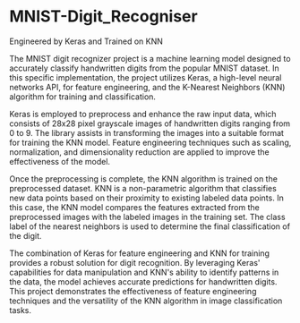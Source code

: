 # MNIST-Digit_Recogniser
Engineered by Keras and Trained on KNN

The MNIST digit recognizer project is a machine learning model designed to accurately classify handwritten digits from the popular MNIST dataset. In this specific implementation, the project utilizes Keras, a high-level neural networks API, for feature engineering, and the K-Nearest Neighbors (KNN) algorithm for training and classification.

Keras is employed to preprocess and enhance the raw input data, which consists of 28x28 pixel grayscale images of handwritten digits ranging from 0 to 9. The library assists in transforming the images into a suitable format for training the KNN model. Feature engineering techniques such as scaling, normalization, and dimensionality reduction are applied to improve the effectiveness of the model.

Once the preprocessing is complete, the KNN algorithm is trained on the preprocessed dataset. KNN is a non-parametric algorithm that classifies new data points based on their proximity to existing labeled data points. In this case, the KNN model compares the features extracted from the preprocessed images with the labeled images in the training set. The class label of the nearest neighbors is used to determine the final classification of the digit.

The combination of Keras for feature engineering and KNN for training provides a robust solution for digit recognition. By leveraging Keras' capabilities for data manipulation and KNN's ability to identify patterns in the data, the model achieves accurate predictions for handwritten digits. This project demonstrates the effectiveness of feature engineering techniques and the versatility of the KNN algorithm in image classification tasks.
